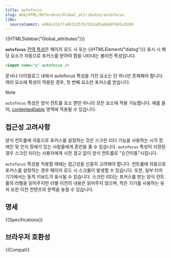 ```yaml
---
title: autofocus
slug: Web/HTML/Reference/Global_attributes/autofocus
l10n:
  sourceCommit: e9b6cd1b7fa8612257b72b2a85a96dd7d45c0200
---
```


{{HTMLSidebar("Global_attributes")}}

**`autofocus`** [전역 특성](/ko/docs/Web/HTML/Reference/Global_attributes)은 페이지 로드 시 또는 {{HTMLElement("dialog")}} 표시 시 해당 요소가 자동으로 포커스를 받아야 함을 나타내는 불리언 특성입니다.

```html
<input name="q" autofocus />
```

문서나 다이얼로그 내에서 autofocus 특성을 가진 요소는 단 하나만 존재해야 합니다. 여러 요소에 특성이 적용된 경우, 첫 번째 요소만 포커스를 받습니다.

> [!NOTE] 
> `autofocus` 특성은 양식 컨트롤 요소 뿐만 아니라 모든 요소에 적용 가능합니다. 예를 들어, [contenteditable](/ko/docs/Web/HTML/Reference/Global_attributes/contenteditable) 영역에 적용될 수 있습니다.

## 접근성 고려사항

양식 컨트롤에 자동으로 포커스를 설정하는 것은 스크린 리더 기능을 사용하는 시각 장애인 및 인지 장애가 있는 사람들에게 혼란을 줄 수 있습니다. `autofocus` 특성이 지정된 경우 스크린 리더는 사용자에게 사전 경고 없이 양식 컨트롤로 "순간이동"시킵니다.

`autofocus` 특성을 적용할 때에는 접근성을 신중히 고려해야 합니다. 컨트롤에 자동으로 포커스를 설정하는 경우 페이지 로드 시 스크롤이 발생할 수 있습니다. 또한, 일부 터치 기기에서는 동적 키보드가 표시될 수 있습니다. 스크린 리더는 포커스를 받는 양식 컨트롤의 라벨을 읽어주지만 라벨 이전의 내용은 읽어주지 않으며, 작은 기기를 사용하는 유저 또한 이전 컨텐츠의 문맥을 놓칠 수 있습니다.

## 명세

{{Specifications}}

## 브라우저 호환성

{{Compat}}
